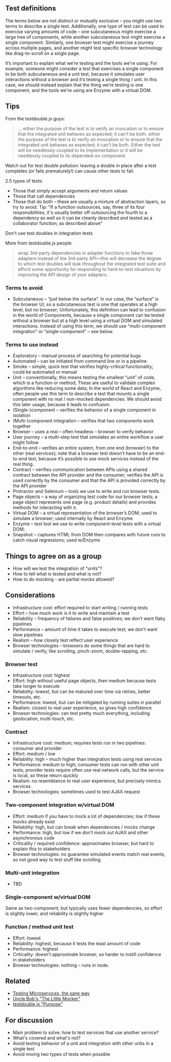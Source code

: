 ## Test definitions 

The terms below are not distinct or mutually exclusive – you might use two terms to describe a single test. Additionally, one type of test can be used to exercise varying amounts of code – one subcutaneous might exercise a large tree of components, while another subcutaneous test might exercise a single component. Similarly, one browser test might exercise a journey across multiple pages, and another might test specific browser technology like drag-to-scroll on a single page. 

It’s important to explain what we’re testing and the tools we're using. For example, someone might consider a test that exercises a single component to be both subcutaneous and a unit test, because it simulates user interactions without a browser and it’s testing a single thing / unit. In this case, we should instead explain that the thing we’re testing is one component, and the tools we're using are Enzyme with a virtual DOM. 

## Tips

From the testdouble.js guys:

> ... either the purpose of the test is to verify an invocation or to ensure that the integrated unit behaves as expected; it can't be both. either the purpose of the test is to verify an invocation or to ensure that the integrated unit behaves as expected; it can't be both. Either the test will be needlessly coupled to its implementation or it will be needlessly coupled to its depended-on component.

Watch out for test double pollution: leaving a double in place after a test completes (or fails prematurely!) can cause other tests to fail.

2.5 types of tests:

* Those that simply accept arguments and return values
* Those that call dependencies
* Those that do both – these are usually a mixture of abstraction layers, so try to avoid. Tip: "If a function outsources, say, three of its four responsibilities, it's usually better off outsourcing the fourth to a dependency as well so it can be cleanly described and tested as a collaborator function, as described above"

Don't use test doubles in integration tests

More from testdouble.js people:

> wrap 3rd-party dependencies in adapter functions to fake those adapters instead of the 3rd-party API—this will decrease the degree to which test doubles will leak throughout the integrated test suite and afford some opportunity for responding to hard-to-test situations by improving the API design of your adapters.

### Terms to avoid 

* Subcutaneous – “just below the surface”. In our case, the “surface” is the browser UI, so a subcutaneous test is one that operates at a high level, but no browser; Unfortunately, this definition can lead to confusion in the world of Components, because a single component can be tested without a browser but at a high level using a virtual DOM and simulated interactions. Instead of using this term, we should use “multi-component integration” or “single-component” – see below. 

### Terms to use instead 

* Exploratory – manual process of searching for potential bugs 
* Automated – can be initiated from command line or in a pipeline 
* Smoke – simple, quick test that verifies highly-critical functionality; could be automated or manual 
* Unit – conventionally, this means testing the smallest “unit” of code, which is a function or method; These are useful to validate complex algorithms like reducing some data; In the world of React and Enzyme, often people use this term to describe a test that mounts a single component with no real / non-mocked dependencies. We should avoid this later usage, because it leads to confusion. 
* (Single-)component – verifies the behavior of a single component in isolation 
* (Multi-)component integration – verifies that two components work together 
* Browser – uses a real – often headless – browser to verify behavior 
* User journey – a multi-step test that simulates an entire workflow a user might follow 
* End-to-end – verifies an entire system, from one end (browser) to the other (real services); note that a browser test doesn’t have to be an end-to-end test, because it’s possible to use mock services instead of the real thing. 
* Contract – verifies communication between APIs using a shared contract between the API provider and the consumer; verifies the API is used correctly by the consumer and that the API is provided correctly by the API provider 
* Protractor and Selenium – tools we use to write and run browser tests. 
* Page objects – a way of organizing test code for our browser tests; a page object represents one page (e.g. product details) and provides methods for interacting with it. 
* Virtual DOM – a virtual representation of the browser’s DOM; used to simulate a browser; used internally by React and Enzyme 
* Enzyme – test tool we use to write component-level tests with a virtual DOM; 
* Snapshot – captures HTML from DOM then compares with future runs to catch visual regressions; used w/Enzyme 

## Things to agree on as a group

* How will we test the integration of "units"?
* How to tell what is tested and what is not?
* How to do mocking - are partial mocks allowed?


## Considerations 

* Infrastructure cost: effort required to start writing / running tests 
* Effort – how much work is it to write and maintain a test 
* Reliability – frequency of failures and false positives; we don’t want flaky pipelines 
* Performance – amount of time it takes to execute test; we don’t want slow pipelines  
* Realism – how closely test reflect user experience 
* Browser technologies – browsers do some things that are hard to simulate / verify, like scrolling, pinch-zoom, double-tapping, etc. 

### Browser test 

* Infrastructure cost: highest 
* Effort: high without useful page objects, then medium because tests take longer to execute 
* Reliability: lowest, but can be matured over time via retries, better timeouts, etc. 
* Performance: lowest, but can be mitigated by running suites in parallel 
* Realism: closest to real user experience, so gives high confidence 
* Browser technologies: can test pretty much everything, including geolocation, multi-touch, etc. 

### Contract 

* Infrastructure cost: medium; requires tests run in two pipelines: consumer and provider 
* Effort: medium / low 
* Reliability: high – much higher than integration tests using real services 
* Performance: medium to high; consumer tests can run with other unit tests, provider tests require often use real network calls, but the service is local, so these return quickly 
* Realism: no resemblance to real user experience, but precisely mimics services 
* Browser technologies: sometimes used to test AJAX request 

### Two-component integration w/virtual DOM 

* Effort: medium if you have to mock a lot of dependencies; low if these mocks already exist 
* Reliability: high, but can break when dependencies / mocks change 
* Performance: high, but low if we don’t mock out AJAX and other asynchronous code 
* Criticality / required confidence: approximates browser, but hard to explain this to stakeholders 
* Browser technologies: no guarantee simulated events match real events, so not good way to test stuff like scrolling.


### Multi-unit integration

* TBD

### Single-component w/virtual DOM 

Same as two-component, but typically uses fewer dependencies, so effort is slightly lower, and reliability is slightly higher 

### Function / method unit test 

* Effort: lowest 
* Reliability: highest, because it tests the least amount of code 
* Performance: highest 
* Criticality: doesn’t approximate browser, so harder to instill confidence in stakeholders 
* Browser technologies: nothing – runs in node. 


## Related

-   [Testing Microservices, the sane way](https://medium.com/@copyconstruct/testing-microservices-the-sane-way-9bb31d158c16)
-   [Uncle Bob's "The Little Mocker"](https://8thlight.com/blog/uncle-bob/2014/05/14/TheLittleMocker.html)
- [testdouble.js "Purpose"](https://github.com/testdouble/testdouble.js/blob/master/docs/2-howto-purpose.md#purpose)


## For discussion

* Main problem to solve: how to test services that use another service?
* What's covered and what's not?
* Avoid testing behavior of a unit and integration with other units in a single test
* Avoid mixing two types of tests when possible